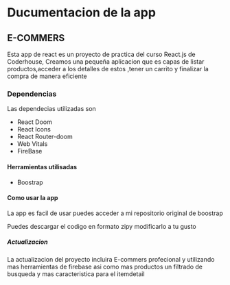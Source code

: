 Ducumentacion de la app
=======================

E-COMMERS
---------

Esta app de react es un proyecto de practica del curso React.js de Coderhouse, Creamos una pequeña aplicacion que es capas de listar productos,acceder a los detalles de estos ,tener un carrito y finalizar la compra de manera eficiente

### Dependencias

Las dependecias utilizadas son

*   React Doom
*   React Icons
*   React Router-doom
*   Web Vitals
*   FireBase

#### Herramientas utilisadas

*   Boostrap

#### Como usar la app

La app es facil de usar puedes acceder a mi repositorio original de boostrap

[](https://github.com/AlanBubles/PreEntrega2-Vergara)

Puedes descargar el codigo en formato zipy modificarlo a tu gusto

##### Actualizacion

La actualizacion del proyecto incluira E-commers profecional y utilizando mas herramientas de firebase asi como mas productos un filtrado de busqueda y mas caracteristica para el itemdetail